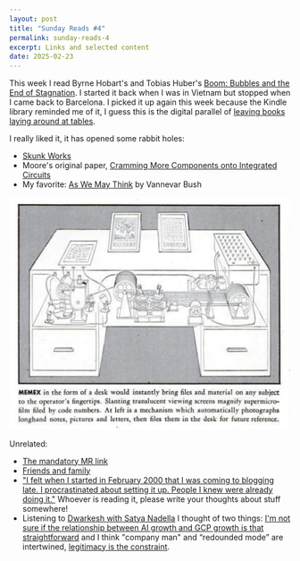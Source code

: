```yaml
---
layout: post
title: "Sunday Reads #4"
permalink: sunday-reads-4
excerpt: Links and selected content
date: 2025-02-23
---
```


This week I read Byrne Hobart's and Tobias Huber's [Boom: Bubbles and the End of Stagnation](https://press.stripe.com/boom). I started it back when I was in Vietnam but stopped when I came back to Barcelona. I picked it up again this week because the Kindle library reminded me of it, I guess this is the digital parallel of [leaving books laying around at tables](https://youtu.be/zkh3BHP6KJ0?si=sB4K9OBP4o6FggSA&t=406).

I really liked it, it has opened some rabbit holes:
- [Skunk Works](https://www.freaktakes.com/p/managing-lockheeds-skunk-works)
- Moore's original paper, [Cramming More Components onto Integrated Circuits](https://www.cs.utexas.edu/~fussell/courses/cs352h/papers/moore.pdf)
- My favorite: [As We May Think](https://www.theatlantic.com/magazine/archive/1945/07/as-we-may-think/303881/) by Vannevar Bush

![the desktop](../images/2025-02-23-as-we-may-think.png)


Unrelated:
- [The mandatory MR link](https://marginalrevolution.com/marginalrevolution/2025/02/why-i-think-ai-take-off-is-relatively-slow.html)
- [Friends and family](https://x.com/hamptonism/status/1893123022107627617)
- ["I felt when I started in February 2000 that I was coming to blogging late. I procrastinated about setting it up. People I knew were already doing it."](https://interconnected.org/home/2025/02/19/reflections) Whoever is reading it, please write your thoughts about stuff somewhere! 
- Listening to [Dwarkesh with Satya Nadella](https://open.spotify.com/episode/2Ru9vFJOuYKSHnxABBgAm3?si=b7aa79be0584439f) I thought of two things: [I'm not sure if the relationship between AI growth and GCP growth is that straightforward](https://youtu.be/EM8200Vl7R4?si=dLloJYGRTrEAI3m5&t=433 ) and I think "company man" and “redounded mode” are intertwined, [legitimacy is the constraint](https://vitalik.eth.limo/general/2021/03/23/legitimacy.html).